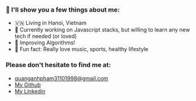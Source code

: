### 👋 I'll show you a few things about me:
- 🇻🇳 Living in Hanoi, Vietnam
- 🔭 Currently working on Javascript stacks, but willing to learn any new tech if needed (or loved) 
- 🤔 Improving Algorithms!
- 💬 Fun fact: Really love music, sports, healthy lifestyle

### Please don't hesitate to find me at:
- quanganhpham31101998@gmail.com
- [My Github](https://github.com/phamquanganh31101998)
- [My Linkedin](https://www.linkedin.com/in/quang-anh-pham/)

  
<!--
**phamquanganh31101998/phamquanganh31101998** is a ✨ _special_ ✨ repository because its `README.md` (this file) appears on your GitHub profile.
![Top Langs](https://github-readme-stats.vercel.app/api/top-langs/?username=phamquanganh31101998&layout=compact)

Here are some ideas to get you started:

- 🔭 I’m currently working on ...
- 🌱 I’m currently learning ...
- 👯 I’m looking to collaborate on ...
- 🤔 I’m looking for help with ...
- 💬 Ask me about ...
- 📫 How to reach me: ...
- 😄 Pronouns: ...
- ⚡ Fun fact: ...
-->
